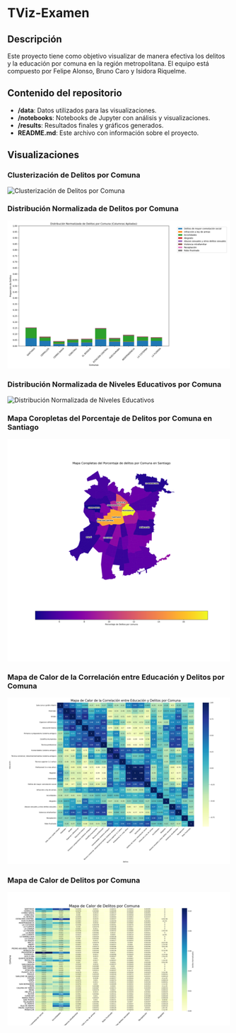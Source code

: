 # TViz-Examen

## Descripción

Este proyecto tiene como objetivo visualizar de manera efectiva los delitos y la educación por comuna en la región metropolitana. El equipo está compuesto por Felipe Alonso, Bruno Caro y Isidora Riquelme.

## Contenido del repositorio

- **/data**: Datos utilizados para las visualizaciones.
- **/notebooks**: Notebooks de Jupyter con análisis y visualizaciones.
- **/results**: Resultados finales y gráficos generados.
- **README.md**: Este archivo con información sobre el proyecto.

## Visualizaciones

### Clusterización de Delitos por Comuna
![Clusterización de Delitos por Comuna](./Clusterización_Delitos_Comunas.png)

### Distribución Normalizada de Delitos por Comuna
![Distribución Normalizada de Delitos](./Columnas_Apiladas_Delitos.png)

### Distribución Normalizada de Niveles Educativos por Comuna
![Distribución Normalizada de Niveles Educativos](./Columnas_Apiladas_educación.png)

### Mapa Coropletas del Porcentaje de Delitos por Comuna en Santiago
![Mapa Coropletas del Porcentaje de Delitos](./Coropletas_Porcentaje_Delitos.png)

### Mapa de Calor de la Correlación entre Educación y Delitos por Comuna
![Mapa de Calor de la Correlación](./Correlación.png)

### Mapa de Calor de Delitos por Comuna
![Mapa de Calor de Delitos](./MapaDeCalor_Comunas.png)

